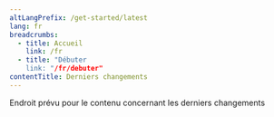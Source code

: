 ```yaml
---
altLangPrefix: /get-started/latest
lang: fr
breadcrumbs:
  - title: Accueil
    link: /fr
  - title: "Débuter
    link: "/fr/debuter"
contentTitle: Derniers changements
---
```

<p>Endroit prévu pour le contenu concernant les derniers changements</p>
